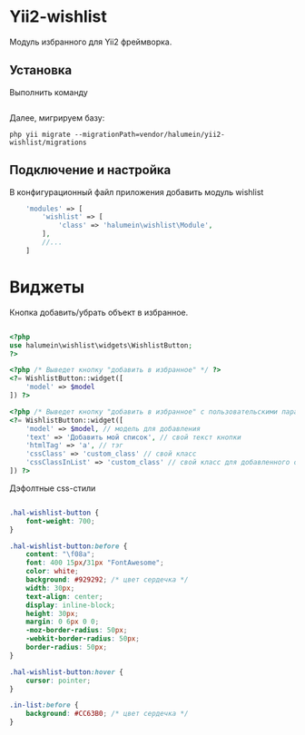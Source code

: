 Yii2-wishlist
==========
Модуль избранного для Yii2 фреймворка.


Установка
---------------------------------
Выполнить команду

```

```

Далее, мигрируем базу:

```
php yii migrate --migrationPath=vendor/halumein/yii2-wishlist/migrations
```

Подключение и настройка
---------------------------------
В конфигурационный файл приложения добавить модуль wishlist

```php
    'modules' => [
        'wishlist' => [
            'class' => 'halumein\wishlist\Module',
        ],
        //...
    ]
```

Виджеты
==========
Кнопка добавить/убрать объект в избранное.

```php

<?php
use halumein\wishlist\widgets\WishlistButton;
?>

<?php /* Выведет кнопку "добавить в избранное" */ ?>
<?= WishlistButton::widget([
	'model' => $model
]) ?>

<?php /* Выведет кнопку "добавить в избранное" с пользовательскими параметрами */ ?>
<?= WishlistButton::widget([
	'model' => $model, // модель для добавления
	'text' => 'Добавить мой список', // свой текст кнопки
	'htmlTag' => 'a', // тэг
	'cssClass' => 'custom_class' // свой класс
    'cssClassInList' => 'custom_class' // свой класс для добавленного объекта
]) ?>

```

Дэфолтные css-стили
```css

.hal-wishlist-button {
    font-weight: 700;
}

.hal-wishlist-button:before {
    content: "\f08a";
    font: 400 15px/31px "FontAwesome";
    color: white;
    background: #929292; /* цвет сердечка */
    width: 30px;
    text-align: center;
    display: inline-block;
    height: 30px;
    margin: 0 6px 0 0;
    -moz-border-radius: 50px;
    -webkit-border-radius: 50px;
    border-radius: 50px;
}

.hal-wishlist-button:hover {
    cursor: pointer;
}

.in-list:before {
    background: #CC63B0; /* цвет сердечка */
}


```
